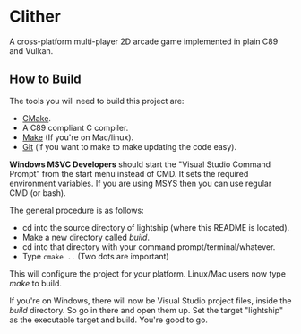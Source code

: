 Clither
=========
A  cross-platform multi-player 2D arcade  game  implemented  in  plain  C89  and
Vulkan.

How to Build
------------
The tools you will need to build this project are:
+ [CMake](http://www.cmake.org/).
+ A C89 compliant C compiler.
+ [Make](http://www.gnu.org/software/make/) (If you're on Mac/linux).
+ [Git](http://git-scm.com/) (if you want to make to make updating the code easy).

**Windows MSVC Developers** should start the "Visual Studio Command Prompt" from the
start menu instead of CMD. It sets the required environment variables. If you are
using MSYS then you can use regular CMD (or bash).

The general procedure is as follows:
+ cd into the source directory of lightship (where this README is located).
+ Make a new directory called *build*.
+ cd into that directory with your command prompt/terminal/whatever.
+ Type ```cmake ..``` (Two dots are important)

This will configure the project for your platform. Linux/Mac users now type *make* to build.

If you're on Windows, there will now be Visual Studio project files, inside the *build*
directory. So go in there and open them up. Set the target "lightship" as the executable target and build. You're good to go.

